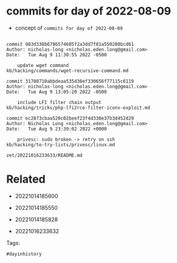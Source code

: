 # commits for day of 2022-08-09

- concept of `commits for day of 2022-08-09`

```

commit 983d338b6786574605f2a3dd7f81a550280bcd61
Author: nicholas-long <nicholas.eden.long@gmail.com>
Date:   Tue Aug 9 11:30:55 2022 -0500

    update wget command
kb/hacking/commands/wget-recursive-command.md

commit 31708710abbdeaa535d30ef330656f77115c6119
Author: nicholas-long <nicholas.eden.long@gmail.com>
Date:   Tue Aug 9 13:05:20 2022 -0500

    include LFI filter chain output
kb/hacking/tricks/php-lfi2rce-filter-iconv-exploit.md

commit ec2873cbaa520c02beef23f4d330e37b3d452d29
Author: Nicholas Long <nicholas.eden.long@gmail.com>
Date:   Tue Aug 9 23:39:02 2022 +0000

    privesc: sudo broken -> retry on ssh
kb/hacking/to-try-lists/privesc/linux.md
```

` zet/20221016233633/README.md `

# Related

- 20221014185600

- 20221014185550

- 20221014185828

- 20221016233632

Tags:

    #dayinhistory
